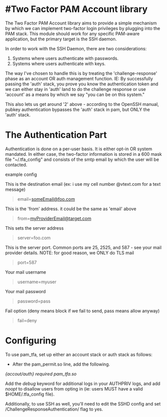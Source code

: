 #Two Factor PAM Account library
==============================

The Two Factor PAM Account library aims to provide a simple mechanism by which
we can implement two-factor login privileges by plugging into the PAM stack.
This module should work for any specific PAM-aware application, but the primary
target is the SSH daemon.

In order to work with the SSH Daemon, there are two considerations:

1. Systems where users authenticate with passwords.
2. Systems where users authenticate with keys.

The way I've chosen to handle this is by treating the 'challenge-response' phase
as an account OR auth management function. IE: By successfully passing the
'auth' stack, you prove you know the authentication token and we can either stay
in 'auth' land to do the challenge response or use 'account' as a means by which
we say "you can be on this system."

This also lets us get around '2' above - according to the OpenSSH manual, pubkey
authentication bypasses the 'auth' stack in pam, but ONLY the 'auth' stack.

The Authentication Part
=======================

Authentication is done on a per-user basis. It is either opt-in OR system
mandated. In either case, the two-factor information is stored in a 600 mask
file "~/.tfa_config" and consists of the smtp email by which the user will be
contacted.

example config

This is the destination email (ex: i use my cell number @vtext.com for a text
message)
> email=someEmail@foo.com

This is the 'from' address. it could be the same as 'email' above
> from=myProviderEmail@target.com

This sets the server address
> server=foo.com

This is the server port. Common ports are 25, 2525, and 587 - see your mail
provider details. NOTE: for good reason, we ONLY do TLS mail
> port=587

Your mail username
> username=myuser

Your mail password
> password=pass

Fail option (deny means block if we fail to send, pass means allow anyway)
> fail=deny

Configuring
===========

To use pam_tfa, set up either an account stack or auth stack as follows:

* After the pam_permit.so line, add the following.

*{accout/auth} required pam_tfa.so*

Add the _debug_ keyword for additional logs in your AUTHPRIV logs, and add _noopt_
to disallow users from opting in (ie: users MUST have a valid $HOME/.tfa_config
file).

Additionally, to use SSH as well, you'll need to edit the SSHD config and set /ChallengeResponseAuthentication/ flag to yes.
